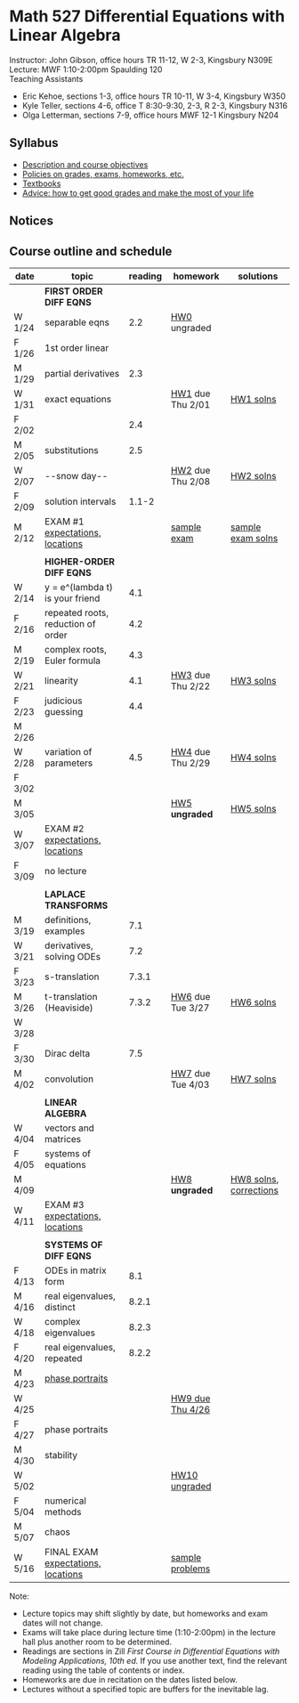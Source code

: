 # Math 527 Differential Equations with Linear Algebra

Instructor: John Gibson, office hours TR 11-12, W 2-3, Kingsbury N309E  
Lecture: MWF 1:10-2:00pm Spaulding 120  
Teaching Assistants
  * Eric Kehoe, sections 1-3, office hours TR 10-11, W 3-4, Kingsbury W350
  * Kyle Teller, sections 4-6, office T 8:30-9:30, 2-3, R 2-3, Kingsbury N316
  * Olga Letterman, sections 7-9, office hours  MWF 12-1 Kingsbury N204

## Syllabus
  * [Description and course objectives](docs/description.md)
  * [Policies on grades, exams, homeworks, etc.](docs/policies.md)
  * [Textbooks](docs/texts.md)
  * [Advice: how to get good grades and make the most of your life](docs/advice.md) 
  
## Notices

## Course outline and schedule

| date | topic | reading | homework | solutions |
|------|-------|---------|----------|-----------|
|  | **FIRST ORDER DIFF EQNS** |  |  | |
| W 1/24 | separable eqns      |  2.2 |  [HW0](hws/hw0-ungraded.pdf) ungraded | |
| F 1/26 | 1st order linear    |      |  |  |
| M 1/29 | partial derivatives |  2.3 |  |  |
| W 1/31 | exact equations     |      |  [HW1](hws/hw1.pdf) due Thu 2/01 | [HW1 solns](hws/hw1solns.pdf) | 
| F 2/02 |                     |  2.4 |  |  |
| M 2/05 | substitutions       |  2.5 |  |  |
| W 2/07 | --snow day--        |      | [HW2](hws/hw2.pdf) due Thu 2/08 |  [HW2 solns](hws/hw2solns.pdf) |
| F 2/09 | solution intervals  |  1.1-2 |  | |
| M 2/12 | EXAM #1 [expectations, locations](misc/exam1topics.md) | | [sample exam](misc/exam1sample.pdf) | [sample exam solns ](misc/exam1samplesolns.pdf) | |
| | | | |
| | **HIGHER-ORDER DIFF EQNS** | | | | 
| W 2/14 | y = e^(lambda t) is your friend |  4.1 | | | 
| F 2/16 | repeated roots, reduction of order | 4.2 | | |
| M 2/19 | complex roots, Euler formula  | 4.3 | | | 
| W 2/21 | linearity                     | 4.1 | [HW3](hws/hw3.pdf) due Thu 2/22 | [HW3 solns](hws/hw3solns.pdf) | 
| F 2/23 | judicious guessing            | 4.4 | | |
| M 2/26 |                               |     | | |
| W 2/28 | variation of parameters       | 4.5 | [HW4](hws/hw4.pdf) due Thu 2/29 | [HW4 solns](hws/hw4solns.pdf) | 
| F 3/02 |       |     | | | 
| M 3/05 |                               |     | [HW5](hws/hw5.pdf) **ungraded** | [HW5 solns](hws/hw5solns.pdf) |
| W 3/07 |  EXAM #2 [expectations, locations](misc/exam2topics.md) | | | |
| F 3/09 | no lecture | | | |
| | | | | |
| | **LAPLACE TRANSFORMS** | | | |
| M 3/19 | definitions, examples         | 7.1 | | |
| W 3/21 | derivatives, solving ODEs     | 7.2 | | |  
| F 3/23 | s-translation	          | 7.3.1 | | | 
| M 3/26 | t-translation (Heaviside)     | 7.3.2 |  [HW6](hws/hw6.pdf) due Tue 3/27 | [HW6 solns](hws/hw6solns.pdf) |
| W 3/28 | | | | |                                       
| F 3/30 | Dirac delta		          | 7.5   | | |
| M 4/02 | convolution          |  | [HW7](hws/hw7.pdf) due Tue 4/03 | [HW7 solns](hws/hw7solns.pdf) |
| | | | | |
| | **LINEAR ALGEBRA** | | | |
| W 4/04 | vectors and matrices          | | | |
| F 4/05 | systems of equations          | | | |
| M 4/09 |             |       | [HW8](hws/hw8.pdf) **ungraded** | [HW8 solns](hws/hw8solns.pdf), [corrections](hws/hw8solns-corrections.md)|
| W 4/11 | EXAM #3  [expectations, locations](misc/exam3topics.md) | | | |
| | | | | | 
| | **SYSTEMS OF DIFF EQNS** | | | |
| F 4/13 | ODEs in matrix form           | 8.1 | | |
| M 4/16 | real eigenvalues, distinct	  | 8.2.1 | | |
| W 4/18 | complex eigenvalues| 8.2.3 | | |
| F 4/20 | real eigenvalues, repeated	  | 8.2.2 | | |
| M 4/23 | [phase portraits](lectures/lecture-35-phaseplot.ipynb)     | | | |
| W 4/25 | | | [HW9 due Thu 4/26](hws/hw9.pdf) | |
| F 4/27 | phase portraits               |       | | |
| M 4/30 | stability                     |       | | |
| W 5/02 | | | [HW10 ungraded](hws/hw10.pdf) | |
| F 5/04 | numerical methods             |       | | |
| M 5/07 | chaos                         |       | | |
| W 5/16 | FINAL EXAM [expectations, locations](misc/finaltopics.md) | |[sample problems](misc/finalsample.pdf) | |            

Note: 

  * Lecture topics may shift slightly by date, but homeworks and exam dates will not change.
  * Exams will take place during lecture time (1:10-2:00pm) in the lecture hall plus another room to be determined. 
  * Readings are sections in Zill *First Course in Differential Equations with Modeling Applications, 10th ed.* If you use another text, find the relevant reading using the table of contents or index.
  * Homeworks are due in recitation on the dates listed below.
  * Lectures without a specified topic are buffers for the inevitable lag.
